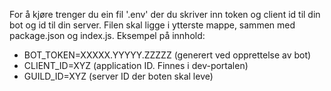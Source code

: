 For å kjøre trenger du ein fil '.env' der du skriver inn token og client id til din bot og id til din server. Filen skal ligge i ytterste mappe, sammen med package.json og index.js. 
Eksempel på innhold:

- BOT_TOKEN=XXXXX.YYYYY.ZZZZZ (generert ved opprettelse av bot)
- CLIENT_ID=XYZ (application ID. Finnes i dev-portalen)
- GUILD_ID=XYZ (server ID der boten skal leve)
